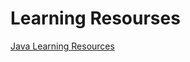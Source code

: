 # Learning Resourses

[Java Learning Resources](https://github.com/shobhit-bhardwaj/LearningResources/blob/master/Java.md)